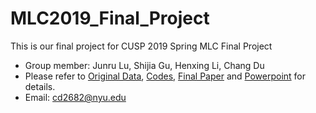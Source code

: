 # MLC2019_Final_Project
This is our final project for CUSP 2019 Spring MLC Final Project

- Group member: Junru Lu, Shijia Gu, Henxing Li, Chang Du
- Please refer to [Original Data](https://www.yelp.com/dataset/challenge), [Codes](https://github.com/LuJunru/MLC2019_Final_Project/tree/master/Codes), [Final Paper](https://github.com/Chang-Du/MLC2019_Final_Project/blob/master/MLC_Final_Project_Paper.pdf) and [Powerpoint](https://github.com/Chang-Du/MLC2019_Final_Project/blob/master/MLC_Final_Project_Presentation.pptx) for details.
- Email: cd2682@nyu.edu
